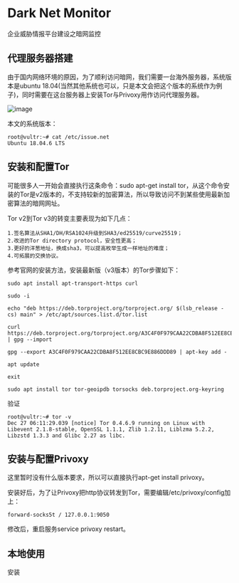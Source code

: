 #  Dark Net Monitor

企业威胁情报平台建设之暗网监控

## 代理服务器搭建

由于国内网络环境的原因，为了顺利访问暗网，我们需要一台海外服务器，系统版本是ubuntu 18.04(当然其他系统也可以，只是本文会把这个版本的系统作为例子)，同时需要在这台服务器上安装Tor与Privoxy用作访问代理服务器。 

![image](https://user-images.githubusercontent.com/75350727/147442743-7703bbb0-76e4-42fc-ba25-5ee00ee0f0d1.png)


本文的系统版本：
```
root@vultr:~# cat /etc/issue.net
Ubuntu 18.04.6 LTS
```

## 安装和配置Tor

可能很多人一开始会直接执行这条命令：sudo apt-get install tor，从这个命令安装的Tor是v2版本的，不支持较新的加密算法，所以导致访问不到某些使用最新加密算法的暗网网址。 

Tor v2到Tor v3的转变主要表现为如下几点： 

    1.签名算法从SHA1/DH/RSA1024升级到SHA3/ed25519/curve25519；
    2.改进的Tor directory protocol，安全性更高；
    3.更好的洋葱地址，换成sha3，可以提高枚举生成一样地址的难度；
    4.可拓展的交换协议。

参考官网的安装方法，安装最新版（v3版本）的Tor步骤如下：

```
sudo apt install apt-transport-https curl

sudo -i

echo "deb https://deb.torproject.org/torproject.org/ $(lsb_release -cs) main" > /etc/apt/sources.list.d/tor.list

curl https://deb.torproject.org/torproject.org/A3C4F0F979CAA22CDBA8F512EE8CBC9E886DDD89.asc | gpg --import

gpg --export A3C4F0F979CAA22CDBA8F512EE8CBC9E886DDD89 | apt-key add -

apt update

exit

sudo apt install tor tor-geoipdb torsocks deb.torproject.org-keyring
```

验证
```
root@vultr:~# tor -v
Dec 27 06:11:29.039 [notice] Tor 0.4.6.9 running on Linux with Libevent 2.1.8-stable, OpenSSL 1.1.1, Zlib 1.2.11, Liblzma 5.2.2, Libzstd 1.3.3 and Glibc 2.27 as libc.
```

## 安装与配置Privoxy

这里暂时没有什么版本要求，所以可以直接执行apt-get install privoxy。 

安装好后，为了让Privoxy把http协议转发到Tor，需要编辑/etc/privoxy/config加上：
```
forward-socks5t / 127.0.0.1:9050
```
修改后，重启服务service privoxy restart。

## 本地使用

安装
